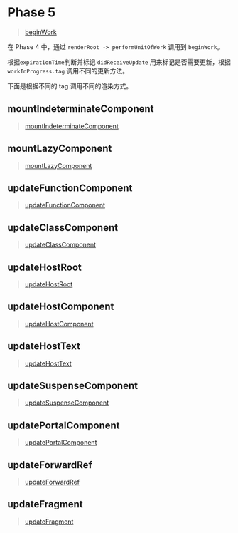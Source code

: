 # Phase 5

> [beginWork](../ReactFiberBeginWork.md#beginWork)

在 Phase 4 中，通过 `renderRoot -> performUnitOfWork` 调用到 `beginWork`。

根据`expirationTime`判断并标记 `didReceiveUpdate` 用来标记是否需要更新，根据 `workInProgress.tag` 调用不同的更新方法。

下面是根据不同的 tag 调用不同的渲染方式。

## mountIndeterminateComponent

> [mountIndeterminateComponent](../ReactFiberBeginWork.md#mountIndeterminateComponent)

## mountLazyComponent

> [mountLazyComponent](../ReactFiberBeginWork.md#mountLazyComponent)

## updateFunctionComponent

> [updateFunctionComponent](../ReactFiberBeginWork.md#updateFunctionComponent)

## updateClassComponent

> [updateClassComponent](../ReactFiberBeginWork.md#updateClassComponent)

## updateHostRoot

> [updateHostRoot](../ReactFiberBeginWork.md#updateHostRoot)

## updateHostComponent

> [updateHostComponent](../ReactFiberBeginWork.md#updateHostComponent)

## updateHostText

> [updateHostText](../ReactFiberBeginWork.md#updateHostText)

## updateSuspenseComponent

> [updateSuspenseComponent](../ReactFiberBeginWork.md#updateSuspenseComponent)

## updatePortalComponent

> [updatePortalComponent](../ReactFiberBeginWork.md#updatePortalComponent)

## updateForwardRef

> [updateForwardRef](../ReactFiberBeginWork.md#updateForwardRef)

## updateFragment

> [updateFragment](../ReactFiberBeginWork.md#updateFragment)
